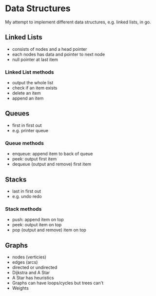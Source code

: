 # Data Structures

My attempt to implement different data structures, e.g. linked lists, in go.

## Linked Lists

- consists of nodes and a head pointer
- each nodes has data and pointer to next node
- null pointer at last item

### Linked List methods

- output the whole list
- check if an item exists
- delete an item
- append an item

## Queues

- first in first out
- e.g. printer queue

### Queue methods

- enqueue: append item to back of queue
- peek: output first item
- dequeue (output and remove) first item

## Stacks

- last in first out
- e.g. undo redo

### Stack methods

- push: append item on top
- peek: output item on top
- pop (output and remove) item on top

## Graphs

- nodes (verticies)
- edges (arcs)
- directed or undirected
- Dijkstra and A Star
- A Star has heuristics
- Graphs can have loops/cycles but trees can't
- Weights
